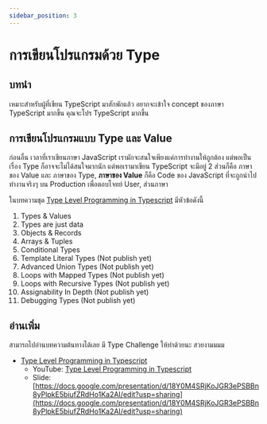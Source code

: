 ```yaml
---
sidebar_position: 3
---
```

# การเขียนโปรแกรมด้วย Type


## บทนำ

เหมาะสำหรับผู้ที่เขียน TypeScript มาสักพักแล้ว  อยากจะเข้าใจ concept ของภาษา TypeScript มากขึ้น คุณจะโปร TypeScript มากขึ้น 

## การเขียนโปรแกรมแบบ Type และ Value

ก่อนอื่น เวลาที่เราเขียนภาษา JavaScript เรามักจะสนใจเพียงแค่การทำงานให้ถูกต้อง แต่พอเป็นเรื่อง Type ก็อาจจะไม่ได้สนใจมากนัก แต่พอเรามาเขียน TypeScript จะมีอยู่ 2 ส่วนก็คือ ภาษาของ Value และ ภาษาของ Type, **ภาษาของ Value** ก็คือ Code ของ JavaScript ที่จะถูกนำไปทำงานจริงๆ บน Production เพื่อตอบโจทย์ User, ส่วนภาษา 

ในบทความชุด [Type Level Programming in Typescript](https://type-level-typescript.com/) มีหัวข้อดังนี้


1. Types & Values
2. Types are just data
3. Objects & Records
4. Arrays & Tuples
5. Conditional Types
6. Template Literal Types (Not publish yet)
7. Advanced Union Types (Not publish yet)
8. Loops with Mapped Types (Not publish yet)
9. Loops with Recursive Types (Not publish yet)
10. Assignability In Depth (Not publish yet)
11. Debugging Types (Not publish yet)

## อ่านเพิ่ม
สามารถไปอ่านบทความต้นทางได้เลย มี Type Challenge ให้ทำด้วยนะ สวยงามมมม

- [Type Level Programming in Typescript](https://type-level-typescript.com/) 
	- YouTube: [Type Level Programming in Typescript](https://www.youtube.com/watch?reload=9&v=vGVvJuazs84)
	- Slide: [https://docs.google.com/presentation/d/18Y0M4SRjKoJGR3ePSBBn8yPlpkE5biufZRdHo1Ka2AI/edit?usp=sharing](https://docs.google.com/presentation/d/18Y0M4SRjKoJGR3ePSBBn8yPlpkE5biufZRdHo1Ka2AI/edit?usp=sharing)

